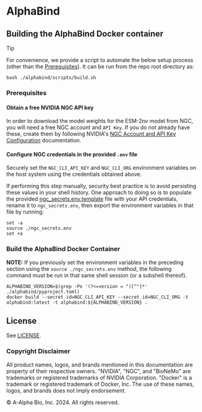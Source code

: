 # AlphaBind

## Building the AlphaBind Docker container

> [!TIP]
> For convenience, we provide a script to automate the below setup process (other than the [Prerequisites](#prerequisites)). It can be run from the repo root directory as:
>    ```
>    bash ./alphabind/scripts/build.sh
>    ```

### Prerequisites

#### Obtain a free NVIDIA NGC API key

In order to download the model weights for the ESM-2nv model from NGC, you will need a free NGC account and `API Key`. If you do not already have these, create them by following NVIDIA's [NGC Account and API Key Configuration](https://docs.nvidia.com/bionemo-framework/latest/access-startup.html#ngc-account-and-api-key-configuration) documentation.

#### Configure NGC credentials in the provided `.env` file

Securely set the `NGC_CLI_API_KEY` and `NGC_CLI_ORG` environment variables on the host system using the credentials obtained above.

If performing this step manually, security best practice is to avoid persisting these values in your shell history. One approach to doing so is to populate the provided [ngc_secrets.env.template](.ngc_secrets.env.template) file with your API credentials, rename it to `ngc_secrets.env`, then export the environment variables in that file by running:
```[host shell]
set -a
source ./ngc_secrets.env
set +a
```

### Build the AlphaBind Docker Container

**NOTE:** If you previously set the environment variables in the preceding section using the `source ./ngc_secrets.env` method, the following command must be run in that same shell session (or a subshell thereof).

```[host shell]
ALPHABIND_VERSION=$(grep -Po '(?<=version = ")[^"]*' ./alphabind/pyproject.toml)
docker build --secret id=NGC_CLI_API_KEY --secret id=NGC_CLI_ORG -t alphabind:latest -t alphabind:${ALPHABIND_VERSION} .
```

## License

See [LICENSE](./LICENSE).

### Copyright Disclaimer

All product names, logos, and brands mentioned in this documentation are property of their respective owners. "NVIDIA", "NGC", and "BioNeMo" are trademarks or registered trademarks of NVIDIA Corporation. "Docker" is a trademark or registered trademark of Docker, Inc. The use of these names, logos, and brands does not imply endorsement.

© A-Alpha Bio, Inc. 2024. All rights reserved.
